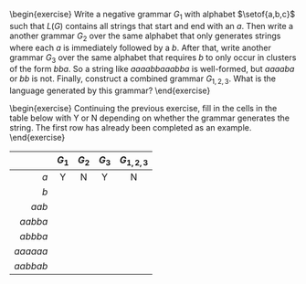 \begin{exercise}
Write a negative grammar $G_1$ with alphabet $\setof{a,b,c}$ such that $L(G)$ contains all strings that start and end with an $a$.
Then write a another grammar $G_2$ over the same alphabet that only generates strings where each $a$ is immediately followed by a $b$.
After that, write another grammar $G_3$ over the same alphabet that requires $b$ to only occur in clusters of the form $bba$.
So a string like *aaaabbaaabba* is well-formed, but *aaaaba* or *bb* is not.
Finally, construct a combined grammar $G_{1,2,3}$.
What is the language generated by this grammar?
\end{exercise}

\begin{exercise}
Continuing the previous exercise, fill in the cells in the table below with Y or N depending on whether the grammar generates the string.
The first row has already been completed as an example.
\end{exercise}

|          | $G_1$ | $G_2$ | $G_3$ | $G_{1,2,3}$
| --:      | :-:   | :-:   | :-:   | :-:
| *a*      | Y     | N     | Y     | N   |
| *b*      |       |       |       |     |
| *aab*    |       |       |       |     |
| *aabba*  |       |       |       |     | 
| *abbba*  |       |       |       |     | 
| *aaaaaa* |       |       |       |     | 
| *aabbab* |       |       |       |     | 

